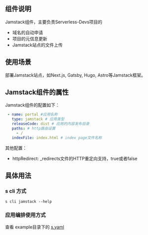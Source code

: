 ## 组件说明

Jamstack组件，主要负责Serverless-Devs项目的

* 域名的自动申请
* 项目的元信息更新
* Jamstack站点的文件上传

## 使用场景

部署Jamstack站点，如Next.js, Gatsby, Hugo, Astro等Jamstack框架。

## Jamstack组件的属性

Jamstack组件的配置如下： 

```yaml
 - name: portal #应用名称
   type: jamstack # 应用类型
   releaseCode: dist # 应用的内容发布目录
   paths: # http路由设置
     - /
   indexFile: index.html # index page文件名称
```

其他配置： 

* httpRedirect: _redirects文件的HTTP重定向支持，true或者false

## 具体用法

### s cli 方式

```
s cli jamstack --help
```

### 应用编排使用方式

查看 example目录下的 [s.yaml](./example/s.yaml)


